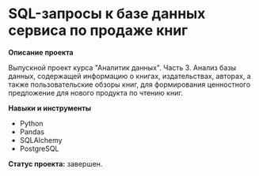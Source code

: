 # SQL-запросы к базе данных сервиса по продаже книг

**Описание проекта**

Выпускной проект курса "Аналитик данных". Часть 3. Анализ базы данных, содержащей информацию о книгах, издательствах, авторах, а также пользовательские обзоры книг, для формирования ценностного предложение для нового продукта по чтению книг.

**Навыки и инструменты**
- Python
- Pandas
- SQLAlchemy
- PostgreSQL

**Статус проекта:** завершен.
